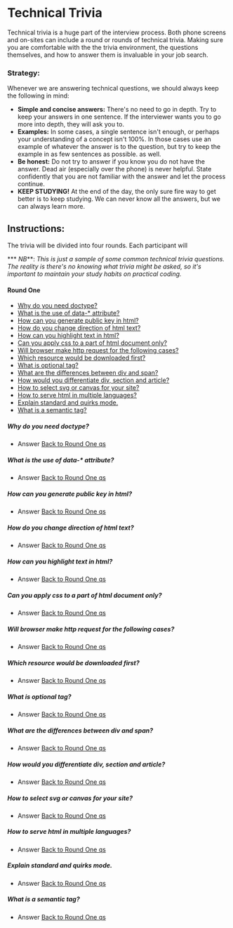 

# Technical Trivia

Technical trivia is a huge part of the interview process.  Both phone screens and on-sites can include a round or rounds of technical trivia. Making sure you are comfortable with the the trivia environment, the questions themselves, and how to answer them is invaluable in your job search.

### Strategy:

Whenever we are answering technical questions, we should always keep the following in mind:

* **Simple and concise answers:** There's no need to go in depth.  Try to keep your answers in one sentence.  If the interviewer wants you to go more into depth, they will ask you to.
* **Examples:** In some cases, a single sentence isn't enough, or perhaps your understanding of a concept isn't 100%.  In those cases use an example of whatever the answer is to the question, but try to keep the example in as few sentences as possible. as well.
* **Be honest:** Do not try to answer if you know you do not have the answer. Dead air (especially over the phone) is never helpful. State confidently that you are not familiar with the answer and let the process continue.
* **KEEP STUDYING!** At the end of the day, the only sure fire way to get better is to keep studying.  We can never know all the answers, but we can always learn more.

## Instructions:

The trivia will be divided into four rounds.  Each participant will



*** _NB_**: _This is just a sample of some common technical trivia questions. The reality is there's no knowing what trivia might be asked, so it's important to maintain your study habits on practical coding._   

#### Round One

* [Why do you need doctype?](#why-do-you-need-doctype)
* [What is the use of data-* attribute?](#what-is-the-use-of-data--attribute)
* [How can you generate public key in html?](#how-can-you-generate-public-key-in-html)
* [How do you change direction of html text?](#how-do-you-change-direction-of-html-text)
* [How can you highlight text in html?](#how-can-you-highlight-text-in-html)
* [Can you apply css to a part of html document only?](#can-you-apply-css-to-a-part-of-html-document-only)
* [Will browser make http request for the following cases?](#will-browser-make-http-request-for-the-following-cases)
* [Which resource would be downloaded first?](#which-resource-would-be-downloaded-first)
* [What is optional tag?](#what-is-optional-tag)
* [What are the differences between div and span?](#what-are-the-differences-between-div-and-span)
* [How would you differentiate div, section and article?](#how-would-you-differentiate-div,-section-and-article)
* [How to select svg or canvas for your site?](how-to-select-svg-canvas-for-your-site)
* [How to serve html in multiple languages?](#how-to-serve-html-in-multiple-languages)
* [Explain standard and quirks mode.](#explain-standard-and-quirks-mode)
* [What is a semantic tag?](#what-is-a-semantic-tag)

##### Why do you need doctype?

* Answer [Back to Round One qs](#round-one)

##### What is the use of data-* attribute?

* Answer [Back to Round One qs](#round-one)

##### How can you generate public key in html?

* Answer [Back to Round One qs](#round-one)

##### How do you change direction of html text?

* Answer [Back to Round One qs](#round-one)

##### How can you highlight text in html?

* Answer [Back to Round One qs](#round-one)

##### Can you apply css to a part of html document only?

* Answer [Back to Round One qs](#round-one)

##### Will browser make http request for the following cases?

* Answer [Back to Round One qs](#round-one)

##### Which resource would be downloaded first?

* Answer [Back to Round One qs](#round-one)

##### What is optional tag?

* Answer [Back to Round One qs](#round-one)

##### What are the differences between div and span?

* Answer [Back to Round One qs](#round-one)

##### How would you differentiate div, section and article?

* Answer [Back to Round One qs](#round-one)

##### How to select svg or canvas for your site?

* Answer [Back to Round One qs](#round-one)

##### How to serve html in multiple languages?

* Answer [Back to Round One qs](#round-one)

##### Explain standard and quirks mode.

* Answer [Back to Round One qs](#round-one)

##### What is a semantic tag?

* Answer [Back to Round One qs](#round-one)

